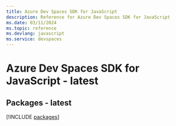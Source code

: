 ```yaml
---
title: Azure Dev Spaces SDK for JavaScript
description: Reference for Azure Dev Spaces SDK for JavaScript
ms.date: 03/11/2024
ms.topic: reference
ms.devlang: javascript
ms.service: devspaces
---
```

# Azure Dev Spaces SDK for JavaScript - latest
## Packages - latest
[!INCLUDE [packages](dev-spaces-index.md)]